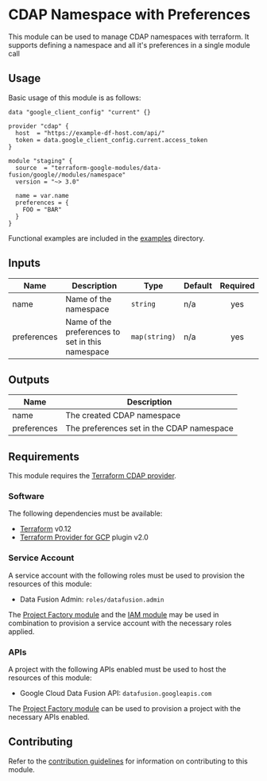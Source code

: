 # CDAP Namespace with Preferences

This module can be used to manage CDAP namespaces with terraform.
It supports defining a namespace and all it's preferences in a single module call
## Usage

Basic usage of this module is as follows:

```hcl
data "google_client_config" "current" {}

provider "cdap" {
  host  = "https://example-df-host.com/api/"
  token = data.google_client_config.current.access_token
}

module "staging" {
  source  = "terraform-google-modules/data-fusion/google//modules/namespace"
  version = "~> 3.0"

  name = var.name
  preferences = {
    FOO = "BAR"
  }
}
```

Functional examples are included in the
[examples](./examples/) directory.

<!-- BEGINNING OF PRE-COMMIT-TERRAFORM DOCS HOOK -->
## Inputs

| Name | Description | Type | Default | Required |
|------|-------------|------|---------|:--------:|
| name | Name of the namespace | `string` | n/a | yes |
| preferences | Name of the preferences to set in this namespace | `map(string)` | n/a | yes |

## Outputs

| Name | Description |
|------|-------------|
| name | The created CDAP namespace |
| preferences | The preferences set in the CDAP namespace |

<!-- END OF PRE-COMMIT-TERRAFORM DOCS HOOK -->

## Requirements

This module requires the
[Terraform CDAP provider](https://googlecloudplatform.github.io/terraform-provider-cdap/).

### Software

The following dependencies must be available:

- [Terraform][terraform] v0.12
- [Terraform Provider for GCP][terraform-provider-gcp] plugin v2.0

### Service Account

A service account with the following roles must be used to provision
the resources of this module:

- Data Fusion Admin: `roles/datafusion.admin`

The [Project Factory module][project-factory-module] and the
[IAM module][iam-module] may be used in combination to provision a
service account with the necessary roles applied.

### APIs

A project with the following APIs enabled must be used to host the
resources of this module:

- Google Cloud Data Fusion API: `datafusion.googleapis.com`

The [Project Factory module][project-factory-module] can be used to
provision a project with the necessary APIs enabled.

## Contributing

Refer to the [contribution guidelines](./CONTRIBUTING.md) for
information on contributing to this module.

[iam-module]: https://registry.terraform.io/modules/terraform-google-modules/iam/google
[project-factory-module]: https://registry.terraform.io/modules/terraform-google-modules/project-factory/google
[terraform-provider-gcp]: https://www.terraform.io/docs/providers/google/index.html
[terraform]: https://www.terraform.io/downloads.html
